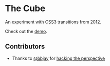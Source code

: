 # The Cube
An experiment with CSS3 transitions from 2012.

Check out the [demo](https://pstadler.dev/the-cube).

## Contributors
- Thanks to [@bbjay](https://github.com/bbjay/) for [hacking the perspective](https://github.com/pstadler/the-cube/pull/2)
